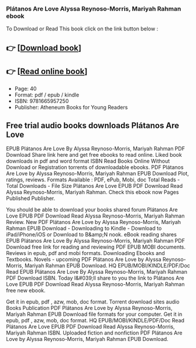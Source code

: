 ### Plátanos Are Love Alyssa Reynoso-Morris, Mariyah Rahman ebook

To Download or Read This book click on the link button below :

## 👉  [**[Download book](http://get-pdfs.com/download.php?group=book&from=github.com&id=706378&lnk=1065 "Download book")**]

## 👉  [**[Read online book](http://get-pdfs.com/download.php?group=book&from=github.com&id=706378&lnk=1065 "Read online book")**]


* Page: 40
* Format: pdf / epub / kindle
* ISBN: 9781665957250
* Publisher: Atheneum Books for Young Readers



## Free trial audio books downloads Plátanos Are Love


EPUB Plátanos Are Love By Alyssa Reynoso-Morris, Mariyah Rahman PDF Download Share link here and get free ebooks to read online. Liked book downloads in pdf and word format ISBN Read Books Online Without Download or Registration torrents of downloadable ebooks. PDF Plátanos Are Love by Alyssa Reynoso-Morris, Mariyah Rahman EPUB Download Plot, ratings, reviews. Formats Available : PDF, ePub, Mobi, doc Total Reads - Total Downloads - File Size Plátanos Are Love EPUB PDF Download Read Alyssa Reynoso-Morris, Mariyah Rahman. Check this ebook now Pages Published Publisher.

You should be able to download your books shared forum Plátanos Are Love EPUB PDF Download Read Alyssa Reynoso-Morris, Mariyah Rahman Review. New PDF Plátanos Are Love by Alyssa Reynoso-Morris, Mariyah Rahman EPUB Download - Downloading to Kindle - Download to iPad/iPhone/iOS or Download to B&amp;amp;N nook. eBook reading shares EPUB Plátanos Are Love By Alyssa Reynoso-Morris, Mariyah Rahman PDF Download free link for reading and reviewing PDF EPUB MOBI documents. Reviews in epub, pdf and mobi formats. Downloading Ebooks and Textbooks. Novels - upcoming PDF Plátanos Are Love by Alyssa Reynoso-Morris, Mariyah Rahman EPUB Download. HQ EPUB/MOBI/KINDLE/PDF/Doc Read EPUB Plátanos Are Love By Alyssa Reynoso-Morris, Mariyah Rahman PDF Download ISBN. Today I&amp;#039;ll share to you the link to Plátanos Are Love EPUB PDF Download Read Alyssa Reynoso-Morris, Mariyah Rahman free new ebook.

Get it in epub, pdf , azw, mob, doc format. Torrent download sites audio Books Publication PDF Plátanos Are Love by Alyssa Reynoso-Morris, Mariyah Rahman EPUB Download file formats for your computer. Get it in epub, pdf , azw, mob, doc format. HQ EPUB/MOBI/KINDLE/PDF/Doc Read Plátanos Are Love EPUB PDF Download Read Alyssa Reynoso-Morris, Mariyah Rahman ISBN. Uploaded fiction and nonfiction PDF Plátanos Are Love by Alyssa Reynoso-Morris, Mariyah Rahman EPUB Download.






